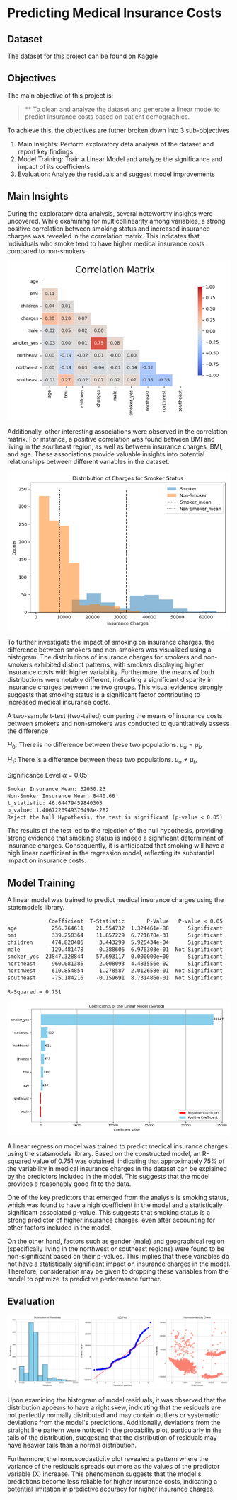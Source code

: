 # Predicting Medical Insurance Costs
 

## Dataset

The dataset for this project can be found on [Kaggle](https://www.kaggle.com/datasets/teertha/ushealthinsurancedataset)

## Objectives

The main objective of this project is:

> ** To clean and analyze the dataset and generate a linear model to predict insurance costs based on patient demographics.

To achieve this, the objectives are futher broken down into 3 sub-objectives
1. Main Insights: Perform exploratory data analysis of the dataset and report key findings
2. Model Training: Train a Linear Model and analyze the significance and impact of its coefficients
3. Evaluation: Analyze the residuals and suggest model improvements

## Main Insights

During the exploratory data analysis, several noteworthy insights were uncovered. While examining for multicollinearity among variables, a strong positive correlation between smoking status and increased insurance charges was revealed in the correlation matrix. This indicates that individuals who smoke tend to have higher medical insurance costs compared to non-smokers.

![CR_mat](figures/cor_mat.png)


Additionally, other interesting associations were observed in the correlation matrix. For instance, a positive correlation was found between BMI and living in the southeast region, as well as between insurance charges, BMI, and age. These associations provide valuable insights into potential relationships between different variables in the dataset.

![smoking_hist](figures/smoker_histogram.png)

To further investigate the impact of smoking on insurance charges, the difference between smokers and non-smokers was visualized using a histogram. The distributions of insurance charges for smokers and non-smokers exhibited distinct patterns, with smokers displaying higher insurance costs with higher variability. Furthermore, the means of both distributions were notably different, indicating a significant disparity in insurance charges between the two groups. This visual evidence strongly suggests that smoking status is a significant factor contributing to increased medical insurance costs.

A two-sample t-test (two-tailed) comparing the means of insurance costs between smokers and non-smokers was conducted to quantitatively assess the difference

$H_0$: There is no difference between these two populations. $\mu_a = \mu_b$

$H_1$: There is a difference between these two populations. $\mu_a \neq \mu_b$

Significance Level $\alpha$ = 0.05

```shell
Smoker Insurance Mean: 32050.23
Non-Smoker Insurance Mean: 8440.66
t_statistic: 46.64479459840305
p_value: 1.4067220949376498e-282
Reject the Null Hypothesis, the test is significant (p-value < 0.05)
```

The results of the test led to the rejection of the null hypothesis, providing strong evidence that smoking status is indeed a significant determinant of insurance charges. Consequently, it is anticipated that smoking will have a high linear coefficient in the regression model, reflecting its substantial impact on insurance costs.


## Model Training 

A linear model was trained to predict medical insurance charges using the statsmodels library. 

```shell
             Coefficient  T-Statistic       P-Value   P-value < 0.05
age           256.764611    21.554732  1.324461e-88      Significant
bmi           339.250364    11.857229  6.721670e-31      Significant
children      474.820486     3.443299  5.925434e-04      Significant
male         -129.481478    -0.388606  6.976303e-01  Not Significant
smoker_yes  23847.328844    57.693117  0.000000e+00      Significant
northeast     960.081385     2.008093  4.483556e-02      Significant
northwest     610.854854     1.278587  2.012658e-01  Not Significant
southeast     -75.184216    -0.159691  8.731486e-01  Not Significant

R-Squared = 0.751

```

![model_coeff](figures/linear_coeff.png)

A linear regression model was trained to predict medical insurance charges using the statsmodels library. Based on the constructed model, an R-squared value of 0.751 was obtained, indicating that approximately 75% of the variability in medical insurance charges in the dataset can be explained by the predictors included in the model. This suggests that the model provides a reasonably good fit to the data.

One of the key predictors that emerged from the analysis is smoking status, which was found to have a high coefficient in the model and a statistically significant associated p-value. This suggests that smoking status is a strong predictor of higher insurance charges, even after accounting for other factors included in the model.

On the other hand, factors such as gender (male) and geographical region (specifically living in the northwest or southeast regions) were found to be non-significant based on their p-values. This implies that these variables do not have a statistically significant impact on insurance charges in the model. Therefore, consideration may be given to dropping these variables from the model to optimize its predictive performance further.

## Evaluation


![model_resids](figures/residual_plots.png)

Upon examining the histogram of model residuals, it was observed that the distribution appears to have a right skew, indicating that the residuals are not perfectly normally distributed and may contain outliers or systematic deviations from the model's predictions. Additionally, deviations from the straight line pattern were noticed in the probability plot, particularly in the tails of the distribution, suggesting that the distribution of residuals may have heavier tails than a normal distribution.

Furthermore, the homoscedasticity plot revealed a pattern where the variance of the residuals spreads out more as the values of the predictor variable (X) increase. This phenomenon suggests that the model's predictions become less reliable for higher insurance costs, indicating a potential limitation in predictive accuracy for higher insurance charges.

